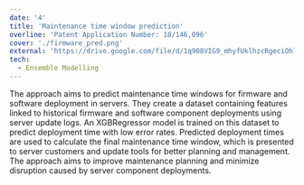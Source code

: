 ```yaml
---
date: '4'
title: 'Maintenance time window prediction'
overline: 'Patent Application Number: 18/146,096'
cover: './firmware_pred.png'
external: 'https://drive.google.com/file/d/1q908VIG9_mhyfUklhzcRgeciOhl8pwZl/view?usp=sharing'
tech:
  - Ensemble Modelling
---
```


The approach aims to predict maintenance time windows for firmware and software deployment in servers. They create a dataset containing features linked to historical firmware and software component deployments using server update logs. An XGBRegressor model is trained on this dataset to predict deployment time with low error rates. Predicted deployment times are used to calculate the final maintenance time window, which is presented to server customers and update tools for better planning and management. The approach aims to improve maintenance planning and minimize disruption caused by server component deployments.
